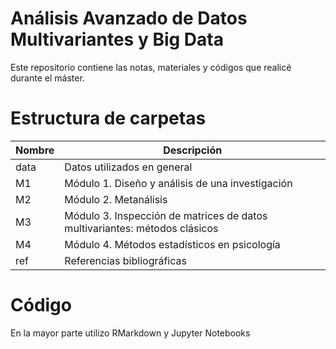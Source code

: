 # Análisis Avanzado de Datos Multivariantes y Big Data

Este repositorio contiene las notas, materiales y códigos que realicé durante el máster.

# Estructura de carpetas

Nombre | Descripción
------ | -----------
data | Datos utilizados en general
M1 | Módulo 1. Diseño y análisis de una investigación
M2 | Módulo 2. Metanálisis
M3 | Módulo 3. Inspección de matrices de datos multivariantes: métodos clásicos
M4 | Módulo 4. Métodos estadísticos en psicología
ref | Referencias bibliográficas 

# Código

En la mayor parte utilizo RMarkdown y Jupyter Notebooks
